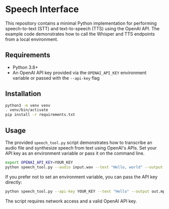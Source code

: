 # Speech Interface

This repository contains a minimal Python implementation for performing
speech-to-text (STT) and text-to-speech (TTS) using the OpenAI API. The example
code demonstrates how to call the Whisper and TTS endpoints from a local
environment.

## Requirements

- Python 3.8+
- An OpenAI API key provided via the `OPENAI_API_KEY` environment variable or
  passed with the `--api-key` flag

## Installation

```bash
python3 -m venv venv
. venv/bin/activate
pip install -r requirements.txt
```

## Usage

The provided `speech_tool.py` script demonstrates how to transcribe an audio file
and synthesize speech from text using OpenAI's APIs. Set your API key as an
environment variable or pass it on the command line.

```bash
export OPENAI_API_KEY=YOUR_KEY
python speech_tool.py --audio input.wav --text "Hello, world" --output spoken.mp3
```
If you prefer not to set an environment variable, you can pass the API key
directly:

```bash
python speech_tool.py --api-key YOUR_KEY --text "Hello" --output out.mp3
```

The script requires network access and a valid OpenAI API key.

